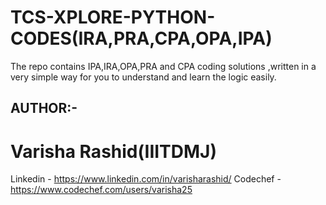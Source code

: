 # TCS-XPLORE-PYTHON-CODES(IRA,PRA,CPA,OPA,IPA)
The repo contains IPA,IRA,OPA,PRA and CPA coding solutions ,written in a very simple way for you to understand and learn the logic easily.

## AUTHOR:-
# Varisha Rashid(IIITDMJ)
Linkedin - https://www.linkedin.com/in/varisharashid/
Codechef - https://www.codechef.com/users/varisha25


